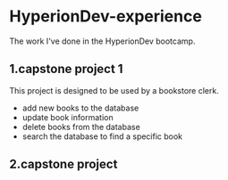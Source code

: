 # HyperionDev-experience
The work I've done in the HyperionDev bootcamp. 
## 1.capstone project 1
This project is designed to be used by a bookstore clerk. 
- add new books to the database
- update book information
- delete books from the database
- search the database to find a specific book
## 2.capstone project


